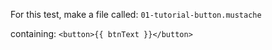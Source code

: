 For this test, make a file called: `01-tutorial-button.mustache` 

containing: `<button>{{ btnText }}</button>`